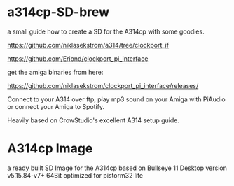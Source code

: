 # a314cp-SD-brew
a small guide how to create a SD for the A314cp with some goodies.

https://github.com/niklasekstrom/a314/tree/clockport_if

https://github.com/Eriond/clockport_pi_interface

get the amiga binaries from here:

https://github.com/niklasekstrom/clockport_pi_interface/releases/


Connect to your A314 over ftp, play mp3 sound on your Amiga with PiAudio or connect your Amiga to Spotify.

Heavily based on CrowStudio's excellent A314 setup guide.

# A314cp Image
a ready built SD Image for the A314cp
based on Bullseye 11 Desktop version v5.15.84-v7+ 64Bit
optimized for pistorm32 lite
